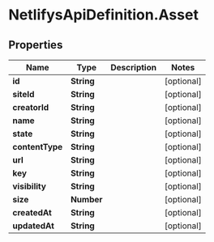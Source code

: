 # NetlifysApiDefinition.Asset

## Properties
Name | Type | Description | Notes
------------ | ------------- | ------------- | -------------
**id** | **String** |  | [optional] 
**siteId** | **String** |  | [optional] 
**creatorId** | **String** |  | [optional] 
**name** | **String** |  | [optional] 
**state** | **String** |  | [optional] 
**contentType** | **String** |  | [optional] 
**url** | **String** |  | [optional] 
**key** | **String** |  | [optional] 
**visibility** | **String** |  | [optional] 
**size** | **Number** |  | [optional] 
**createdAt** | **String** |  | [optional] 
**updatedAt** | **String** |  | [optional] 


